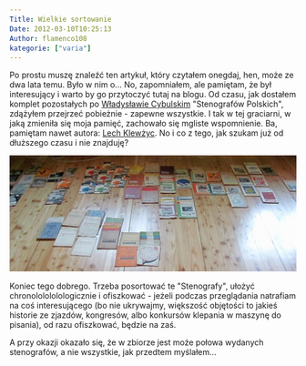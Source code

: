 ```yaml
---
Title: Wielkie sortowanie
Date: 2012-03-10T10:25:13
Author: flamenco108
kategorie: ["varia"]
---
```


Po prostu muszę znaleźć ten artykuł, który czytałem onegdaj, hen, może
ze dwa lata temu. Było w nim o... No, zapomniałem, ale pamiętam, że był
interesujący i warto by go przytoczyć tutaj na blogu. Od czasu, jak
dostałem komplet pozostałych po [Władysławie
Cybulskim](http://www.stenografia.pl/?p=175) "Stenografów Polskich",
zdążyłem przejrzeć pobieżnie - zapewne wszystkie. I tak w tej graciarni,
w jaką zmieniła się moja pamięć, zachowało się mgliste wspomnienie. Ba,
pamiętam nawet autora: [Lech Klewżyc](http://www.stenografia.pl/?p=112).
No i co z tego, jak szukam już od dłuższego czasu i nie znajduję?



![](sortowanie0202.jpg)



Koniec tego dobrego. Trzeba posortować te "Stenografy", ułożyć
chronololololologicznie i ofiszkować - jeżeli podczas przeglądania
natrafiam na coś interesującego (bo nie ukrywajmy, większość objętości
to jakieś historie ze zjazdów, kongresów, albo konkursów klepania w
maszynę do pisania), od razu ofiszkować, będzie na zaś.

A przy okazji okazało się, że w zbiorze jest może połowa wydanych
stenografów, a nie wszystkie, jak przedtem myślałem...

